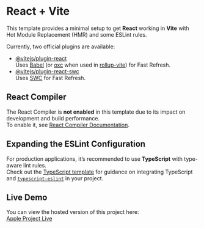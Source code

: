 # React + Vite

This template provides a minimal setup to get **React** working in **Vite** with Hot Module Replacement (HMR) and some ESLint rules.

Currently, two official plugins are available:

- [@vitejs/plugin-react](https://github.com/vitejs/vite-plugin-react/blob/main/packages/plugin-react)  
  Uses [Babel](https://babeljs.io/) (or [oxc](https://oxc.rs) when used in [rollup-vite](https://vite.dev/guide/rollup)) for Fast Refresh.
- [@vitejs/plugin-react-swc](https://github.com/vitejs/vite-plugin-react/blob/main/packages/plugin-react-swc)  
  Uses [SWC](https://swc.rs/) for Fast Refresh.

## React Compiler

The React Compiler is **not enabled** in this template due to its impact on development and build performance.  
To enable it, see [React Compiler Documentation](https://react.dev/learn/react-compiler/installation).

## Expanding the ESLint Configuration

For production applications, it’s recommended to use **TypeScript** with type-aware lint rules.  
Check out the [TypeScript template](https://github.com/vitejs/vite/tree/main/packages/create-vite/template-react-ts) for guidance on integrating TypeScript and [`typescript-eslint`](https://typescript-eslint.io) in your project.

## Live Demo

You can view the hosted version of this project here:  
[Apple Project Live](https://apple-pr1kph0eo-himanshuadhikaris-projects.vercel.app/)

